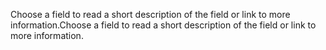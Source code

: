 <span data-ttu-id="95a4e-101">Choose a field to read a short description of the field or link to more information.</span><span class="sxs-lookup"><span data-stu-id="95a4e-101">Choose a field to read a short description of the field or link to more information.</span></span>
